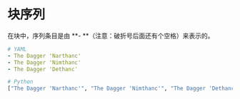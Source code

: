 # 块序列
在块中，序列条目是由 **- **（注意：破折号后面还有个空格）来表示的。

~~~ YAML
# YAML
- The Dagger 'Narthanc'
- The Dagger 'Nimthanc'
- The Dagger 'Dethanc'
~~~

~~~ python
# Python
["The Dagger 'Narthanc'", "The Dagger 'Nimthanc'", "The Dagger 'Dethanc'"]
~~~
